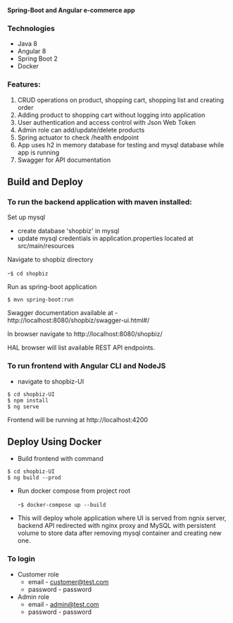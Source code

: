 **Spring-Boot and Angular e-commerce app**

### Technologies
- Java 8
- Angular 8
- Spring Boot 2
- Docker

### Features:
1. CRUD operations on product, shopping cart, shopping list and creating order
2. Adding product to shopping cart without logging into application
3. User authentication  and access control with Json Web Token
4. Admin role can add/update/delete products
5. Spring actuator to check /health endpoint
6. App uses h2 in memory database for testing and mysql database while app is running
7. Swagger for API documentation


## Build and Deploy
### To run the backend application with maven installed:
Set up mysql 
 - create database 'shopbiz' in mysql 
 - update mysql credentials in application.properties located at src/main/resources

Navigate to shopbiz directory

 -```$ cd shopbiz```
 
Run as spring-boot application 

```$ mvn spring-boot:run```

Swagger documentation available at - http://localhost:8080/shopbiz/swagger-ui.html#/

In browser navigate to http://localhost:8080/shopbiz/

HAL browser will list available REST API endpoints.

### To run frontend with Angular CLI and NodeJS
- navigate to shopbiz-UI
```
$ cd shopbiz-UI
$ npm install
$ ng serve
```
Frontend will be running at http://localhost:4200

## Deploy Using Docker
- Build frontend with command
```$xslt
$ cd shopbiz-UI
$ ng build --prod
```
- Run docker compose from project root
 
  -```$ docker-compose up --build```
- This will deploy whole application where UI is served from ngnix server,  backend API redirected with nginx proxy and MySQL with persistent volume to store data after removing mysql container and creating new one.

### To login 
 - Customer role 
   -  email - customer@test.com 
   -  password - password 
 - Admin role 
   - email - admin@test.com
    - password - password





